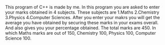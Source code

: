 This program of C++ is made by me.
In this program you are asked to enter your marks obtained in 4 subjects.
These subjects are 1.Maths 2.Chemistry 3.Physics 4.Computer Sciences.
After you enter your makrs you will get the average you have obtained by securing these marks in your exams overall.
And also gives you your percentage obtained.
The total marks are 450.
In which Maths marks are out of 150, Chemistry 100, Physics 100, Computer Science 100.
